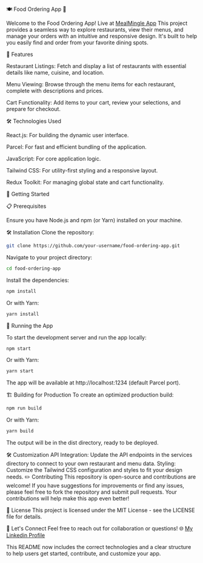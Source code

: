 🍽️ Food Ordering App 🚀

Welcome to the Food Ordering App! Live at [MealMingle App](https://mealmingle-app.netlify.app/) This project provides a seamless way to explore restaurants, view their menus, and manage your orders with an intuitive and responsive design. It's built to help you easily find and order from your favorite dining spots.

🚀 Features

Restaurant Listings: Fetch and display a list of restaurants with essential details like name, cuisine, and location.

Menu Viewing: Browse through the menu items for each restaurant, complete with descriptions and prices.

Cart Functionality: Add items to your cart, review your selections, and prepare for checkout.

🛠️ Technologies Used

React.js: For building the dynamic user interface.

Parcel: For fast and efficient bundling of the application.

JavaScript: For core application logic.

Tailwind CSS: For utility-first styling and a responsive layout.

Redux Toolkit: For managing global state and cart functionality.

🎉 Getting Started

📋 Prerequisites

Ensure you have Node.js and npm (or Yarn) installed on your machine.

🛠️ Installation
Clone the repository:

```bash
git clone https://github.com/your-username/food-ordering-app.git
```

Navigate to your project directory:

```bash
cd food-ordering-app
```

Install the dependencies:

```bash
npm install
```

Or with Yarn:

```bash
yarn install
```

🚀 Running the App

To start the development server and run the app locally:

```bash
npm start
```

Or with Yarn:

```bash
yarn start
```

The app will be available at http://localhost:1234 (default Parcel port).

🏗️ Building for Production
To create an optimized production build:

```bash
npm run build
```

Or with Yarn:

```bash
yarn build
```

The output will be in the dist directory, ready to be deployed.

🛠️ Customization
API Integration: Update the API endpoints in the services directory to connect to your own restaurant and menu data.
Styling: Customize the Tailwind CSS configuration and styles to fit your design needs.
✏️ Contributing
This repository is open-source and contributions are welcome! If you have suggestions for improvements or find any issues, please feel free to fork the repository and submit pull requests. Your contributions will help make this app even better!

🔗 License
This project is licensed under the MIT License - see the LICENSE file for details.

🤝 Let's Connect
Feel free to reach out for collaboration or questions! 🌐 [My Linkedin Profile](https://www.linkedin.com/in/lnkdanchalarora/)

This README now includes the correct technologies and a clear structure to help users get started, contribute, and customize your app.
